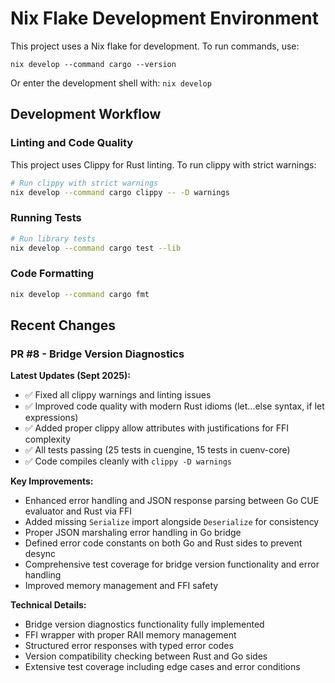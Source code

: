 # Nix Flake Development Environment

This project uses a Nix flake for development. To run commands, use:

`nix develop --command cargo --version`

Or enter the development shell with:
`nix develop`

## Development Workflow

### Linting and Code Quality

This project uses Clippy for Rust linting. To run clippy with strict warnings:

```bash
# Run clippy with strict warnings
nix develop --command cargo clippy -- -D warnings
```

### Running Tests

```bash
# Run library tests
nix develop --command cargo test --lib
```

### Code Formatting

```bash
nix develop --command cargo fmt
```

## Recent Changes

### PR #8 - Bridge Version Diagnostics

**Latest Updates (Sept 2025):**

- ✅ Fixed all clippy warnings and linting issues
- ✅ Improved code quality with modern Rust idioms (let...else syntax, if let expressions)
- ✅ Added proper clippy allow attributes with justifications for FFI complexity
- ✅ All tests passing (25 tests in cuengine, 15 tests in cuenv-core)
- ✅ Code compiles cleanly with `clippy -D warnings`

**Key Improvements:**

- Enhanced error handling and JSON response parsing between Go CUE evaluator and Rust via FFI
- Added missing `Serialize` import alongside `Deserialize` for consistency
- Proper JSON marshaling error handling in Go bridge
- Defined error code constants on both Go and Rust sides to prevent desync
- Comprehensive test coverage for bridge version functionality and error handling
- Improved memory management and FFI safety

**Technical Details:**

- Bridge version diagnostics functionality fully implemented
- FFI wrapper with proper RAII memory management
- Structured error responses with typed error codes
- Version compatibility checking between Rust and Go sides
- Extensive test coverage including edge cases and error conditions
